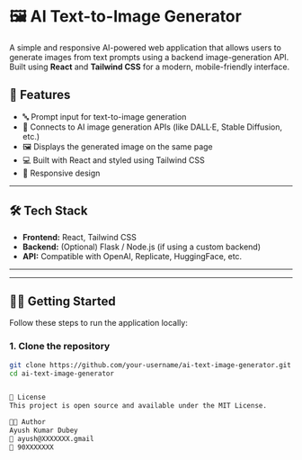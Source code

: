 # 🖼️ AI Text-to-Image Generator

A simple and responsive AI-powered web application that allows users to generate images from text prompts using a backend image-generation API. Built using **React** and **Tailwind CSS** for a modern, mobile-friendly interface.

## 🚀 Features

- 🔤 Prompt input for text-to-image generation
- 🧠 Connects to AI image generation APIs (like DALL·E, Stable Diffusion, etc.)
- 🖼️ Displays the generated image on the same page
- 💻 Built with React and styled using Tailwind CSS
- 📱 Responsive design

---

## 🛠 Tech Stack

- **Frontend:** React, Tailwind CSS
- **Backend:** (Optional) Flask / Node.js (if using a custom backend)
- **API:** Compatible with OpenAI, Replicate, HuggingFace, etc.

---


---

## 🧑‍💻 Getting Started

Follow these steps to run the application locally:

### 1. Clone the repository

```bash
git clone https://github.com/your-username/ai-text-image-generator.git
cd ai-text-image-generator


📜 License
This project is open source and available under the MIT License.

👨‍💻 Author
Ayush Kumar Dubey
📧 ayush@XXXXXXX.gmail
📱 90XXXXXXX

